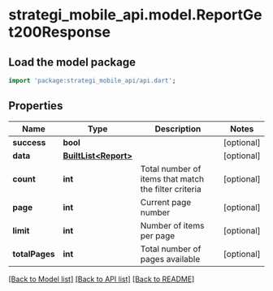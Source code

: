 # strategi_mobile_api.model.ReportGet200Response

## Load the model package
```dart
import 'package:strategi_mobile_api/api.dart';
```

## Properties
Name | Type | Description | Notes
------------ | ------------- | ------------- | -------------
**success** | **bool** |  | [optional] 
**data** | [**BuiltList&lt;Report&gt;**](Report.md) |  | [optional] 
**count** | **int** | Total number of items that match the filter criteria | [optional] 
**page** | **int** | Current page number | [optional] 
**limit** | **int** | Number of items per page | [optional] 
**totalPages** | **int** | Total number of pages available | [optional] 

[[Back to Model list]](../README.md#documentation-for-models) [[Back to API list]](../README.md#documentation-for-api-endpoints) [[Back to README]](../README.md)


